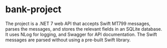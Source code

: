 # bank-project
The project is a .NET 7 web API that accepts Swift MT799 messages, parses the messages, and stores the relevant fields in an SQLite database.
It uses NLog for logging, and Swagger for API documentation. The Swift messages are parsed without using a pre-built Swift library.
